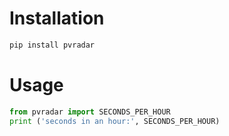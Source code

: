 # Installation

```sh
pip install pvradar
```

# Usage

```python
from pvradar import SECONDS_PER_HOUR
print ('seconds in an hour:', SECONDS_PER_HOUR)
```
